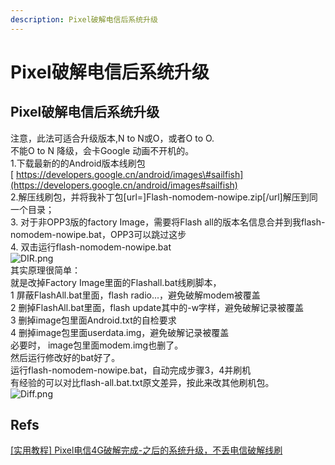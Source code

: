 ```yaml
---
description: Pixel破解电信后系统升级
---
```


# Pixel破解电信后系统升级

## Pixel破解电信后系统升级

注意，此法可适合升级版本,N to N或O，或者O to O.  
不能O to N 降级，会卡Google 动画不开机的。  
1.下载最新的的Android版本线刷包  
[ https://developers.google.cn/android/images\#sailfish](https://developers.google.cn/android/images#sailfish)  
2.解压线刷包，并将我补丁包\[url=\]Flash-nomodem-nowipe.zip\[/url\]解压到同一个目录；  
3. 对于非OPP3版的factory Image，需要将Flash all的版本名信息合并到我flash-nomodem-nowipe.bat，OPP3可以跳过这步  
4. 双击运行flash-nomodem-nowipe.bat  
![DIR.png](http://attachments.gfan.net.cn/forum/201706/26/194747r4lqfzdilrvd3ry3.png.thumb.jpg)  
其实原理很简单：  
就是改掉Factory Image里面的Flashall.bat线刷脚本，  
1 屏蔽FlashAll.bat里面，flash radio...，避免破解modem被覆盖  
2 删掉FlashAll.bat里面，flash update其中的-w字样，避免破解记录被覆盖  
3 删掉image包里面Android.txt的自检要求  
4 删掉image包里面userdata.img，避免破解记录被覆盖  
必要时， image包里面modem.img也删了。  
然后运行修改好的bat好了。  
运行flash-nomodem-nowipe.bat，自动完成步骤3，4并刷机  
有经验的可以对比flash-all.bat.txt原文差异，按此来改其他刷机包。  
![Diff.png](http://attachments.gfan.net.cn/forum/201706/26/1947468qot9tr86a666qa9.png.thumb.jpg)

## Refs

[\[实用教程\] Pixel电信4G破解完成-之后的系统升级，不丢电信破解线刷](http://bbs.gfan.com/android-9165559-1-1.html)

